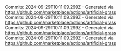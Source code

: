 Commits: 2024-09-29T10:11:09.299Z - Generated via https://github.com/marketplace/actions/artificial-grass
<br>
Commits: 2024-09-29T10:11:09.299Z - Generated via https://github.com/marketplace/actions/artificial-grass
<br>
Commits: 2024-09-29T10:11:09.299Z - Generated via https://github.com/marketplace/actions/artificial-grass
<br>
Commits: 2024-09-29T10:11:09.299Z - Generated via https://github.com/marketplace/actions/artificial-grass
<br>
